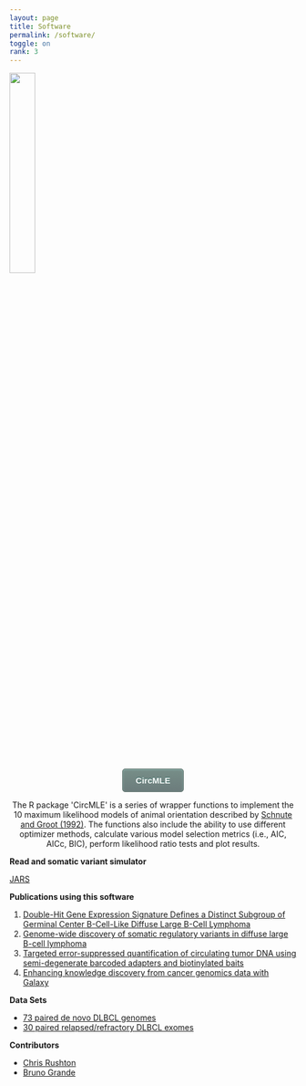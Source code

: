 ```yaml
---
layout: page
title: Software
permalink: /software/
toggle: on
rank: 3
---
```


<div style="margin-bottom: 50px;">
    <img align="center" width="30%" src="{{ 'circmle.jpg' | prepend: site.images_dir | prepend: site.baseurl }}" />
</div>
<div style="text-align:center;">
<button style="-moz-box-shadow:inset 0px 1px 3px 0px #91b8b3; -webkit-box-shadow:inset 0px 1px 3px 0px #91b8b3; box-shadow:inset 0px 1px 3px 0px #91b8b3; background:-webkit-gradient(linear, left top, left bottom, color-stop(0.05, #768d87), color-stop(1, #6c7c7c)); background:-moz-linear-gradient(top, #768d87 5%, #6c7c7c 100%); background:-webkit-linear-gradient(top, #768d87 5%, #6c7c7c 100%); background:-o-linear-gradient(top, #768d87 5%, #6c7c7c 100%); background:-ms-linear-gradient(top, #768d87 5%, #6c7c7c 100%); background:linear-gradient(to bottom, #768d87 5%, #6c7c7c 100%); filter:progid:DXImageTransform.Microsoft.gradient(startColorstr='#768d87', endColorstr='#6c7c7c',GradientType=0); background-color:#768d87; -moz-border-radius:5px; -webkit-border-radius:5px; border-radius:5px; border:1px solid #566963; display:inline-block; cursor:pointer; color:#ffffff; font-family:Arial; font-size:15px; font-weight:bold; padding:11px 23px; text-decoration:none; text-shadow:0px -1px 0px #2b665e;" onclick="window.location.href='https://cran.r-project.org/web/packages/CircMLE';">CircMLE</button>

The R package 'CircMLE' is a series of wrapper functions to implement the 10 maximum likelihood models of animal orientation described by [Schnute and Groot (1992)](https://doi.org/10.1016/S0003-3472(05)80068-5). The functions also include the ability to use different optimizer methods, calculate various model selection metrics (i.e., AIC, AICc, BIC), perform likelihood ratio tests and plot results.
</div>

**Read and somatic variant simulator**

[JARS](https://github.com/morinlab/JARS)

**Publications using this software**

1. [Double-Hit Gene Expression Signature Defines a Distinct Subgroup of Germinal Center B-Cell-Like Diffuse Large B-Cell Lymphoma](http://ascopubs.org/doi/full/10.1200/JCO.18.01583)
2. [Genome-wide discovery of somatic regulatory variants in diffuse large B-cell lymphoma](https://www.nature.com/articles/s41467-018-06354-3)
3. [Targeted error-suppressed quantification of circulating tumor DNA using semi-degenerate barcoded adapters and biotinylated baits](https://www.nature.com/articles/s41598-017-10269-2)
4. [Enhancing knowledge discovery from cancer genomics data with Galaxy](https://academic.oup.com/gigascience/article-lookup/doi/10.1093/gigascience/gix015)

**Data Sets**

* [73 paired de novo DLBCL genomes](https://ega-archive.org/studies/EGAS00001002936)
* [30 paired relapsed/refractory DLBCL exomes](https://ega-archive.org/datasets/EGAD00001003395)

**Contributors**

* [Chris Rushton](https://github.com/ckrushton)
* [Bruno Grande](https://github.com/scientificbruno)
